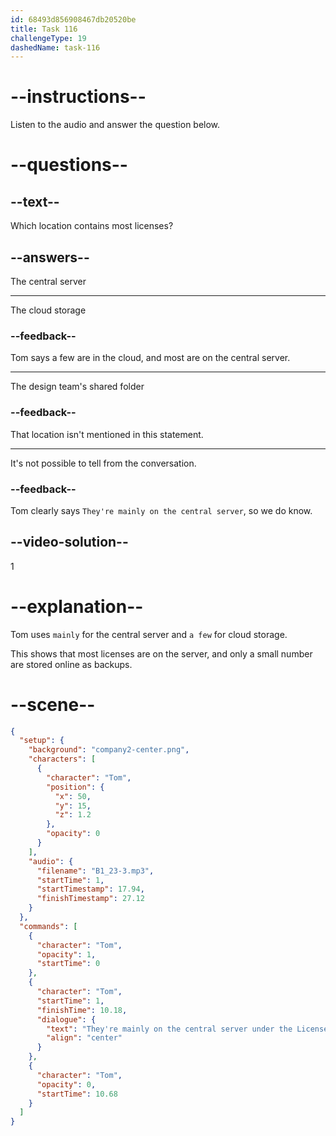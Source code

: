 ```yaml
---
id: 68493d856908467db20520be
title: Task 116
challengeType: 19
dashedName: task-116
---
```


<!-- (audio) Tom: They're mainly on the central server under the Licensed Software folder. A few are also in the cloud storage, specifically in the Backup Licenses section. -->

# --instructions--

Listen to the audio and answer the question below.

# --questions--

## --text--

Which location contains most licenses?

## --answers--

The central server

---

The cloud storage

### --feedback--

Tom says a few are in the cloud, and most are on the central server.

---

The design team's shared folder

### --feedback--

That location isn't mentioned in this statement.

---

It's not possible to tell from the conversation.

### --feedback--

Tom clearly says `They're mainly on the central server`, so we do know.

## --video-solution--

1

# --explanation--

Tom uses `mainly` for the central server and `a few` for cloud storage.

This shows that most licenses are on the server, and only a small number are stored online as backups.

# --scene--

```json
{
  "setup": {
    "background": "company2-center.png",
    "characters": [
      {
        "character": "Tom",
        "position": {
          "x": 50,
          "y": 15,
          "z": 1.2
        },
        "opacity": 0
      }
    ],
    "audio": {
      "filename": "B1_23-3.mp3",
      "startTime": 1,
      "startTimestamp": 17.94,
      "finishTimestamp": 27.12
    }
  },
  "commands": [
    {
      "character": "Tom",
      "opacity": 1,
      "startTime": 0
    },
    {
      "character": "Tom",
      "startTime": 1,
      "finishTime": 10.18,
      "dialogue": {
        "text": "They're mainly on the central server under the Licensed Software folder. A few are also in the cloud storage, specifically in the Backup Licenses section.",
        "align": "center"
      }
    },
    {
      "character": "Tom",
      "opacity": 0,
      "startTime": 10.68
    }
  ]
}
```
